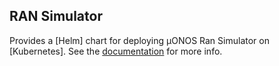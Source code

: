 ## RAN Simulator

Provides a [Helm] chart for deploying µONOS Ran Simulator on [Kubernetes].
See the [documentation](https://docs.onosproject.org/ran-simulator/docs/deployment/) for more info.

